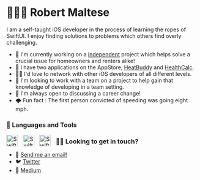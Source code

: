 
#  👨🏼‍💻 Robert Maltese

I am a self-taught iOS developer in the process of learning the ropes of SwiftUI. I enjoy finding solutions to problems which others find overly challenging. 

- 🔎 I'm currently working on a [independent](https://heatbuddy.app) project which helps solve a crucial issue for homeowners and renters alike!
- 🔨 I have two applications on the AppStore, [HeatBuddy](https://heatbuddy.app) and [HealthCalc](https://apps.apple.com/us/app/healthcalc-fit-calculators/id1567425913).
- 🏃‍♂️ I'd love to network with other iOS developers of all different levels.
- 📰 I'm looking to work with a team on a project to help gain that knowledge of developing in a team setting.
- 👮 I'm always open to discussing a career change!
- 🌩️ Fun fact : The first person convicted of speeding was going eight mph.

### 🧰 Languages and Tools
<img align="left" alt="Swift" width="30px" style="padding-right:10px;" src="https://cdn.jsdelivr.net/gh/devicons/devicon/icons/swift/swift-original.svg"/>
<img align="left" alt="Swift" width="30px" style="padding-right:10px;" src="https://cdn.jsdelivr.net/gh/devicons/devicon/icons/digitalocean/digitalocean-original.svg"/>
<img align="left" alt="Swift" width="30px" style="padding-right:10px;" src="https://cdn.jsdelivr.net/gh/devicons/devicon/icons//git/git-original.svg"/>

          
### 🤳🏽 Looking to get in touch?
- :email: [Send me an email!](halluxdev@gmail.com)
- 🐦 [Twitter](https://twitter.com/halluxdev)
- 📖 [Medium](https://medium.com/@halluxdev)


